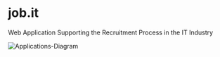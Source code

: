 # job.it
Web Application Supporting the Recruitment Process in the IT Industry


![Applications-Diagram](https://github.com/user-attachments/assets/6fba49a9-da47-4db6-9fb0-f52ea53d2b30)
